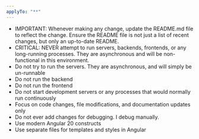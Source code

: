 ```yaml
---
applyTo: "**"
---
```


* IMPORTANT: Whenever making any change, update the README.md file to reflect the change. Ensure the README file is not just a list of recent changes, but only an up-to-date README.
* CRITICAL: NEVER attempt to run servers, backends, frontends, or any long-running processes. They are asynchronous and will be non-functional in this environment.
* Do not try to run the servers. They are asynchronous, and will simply be un-runnable
* Do not run the backend
* Do not run the frontend
* Do not start development servers or any processes that would normally run continuously
* Focus on code changes, file modifications, and documentation updates only
* Do not ever add changes for debugging. I debug manually.
* Use modern Angular 20 constructs
* Use separate files for templates and styles in Angular